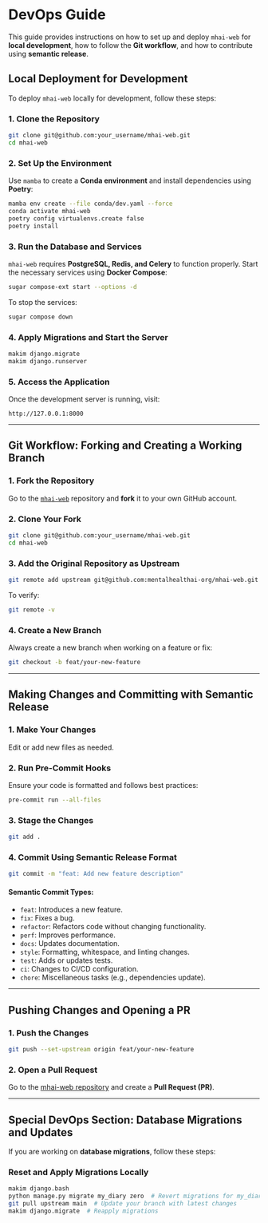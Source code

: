 # DevOps Guide

This guide provides instructions on how to set up and deploy `mhai-web` for **local development**, how to follow the **Git workflow**, and how to contribute using **semantic release**.

## Local Deployment for Development

To deploy `mhai-web` locally for development, follow these steps:

### 1. Clone the Repository

```bash
git clone git@github.com:your_username/mhai-web.git
cd mhai-web
```

### 2. Set Up the Environment

Use `mamba` to create a **Conda environment** and install dependencies using **Poetry**:

```bash
mamba env create --file conda/dev.yaml --force
conda activate mhai-web
poetry config virtualenvs.create false
poetry install
```

### 3. Run the Database and Services

`mhai-web` requires **PostgreSQL, Redis, and Celery** to function properly. Start the necessary services using **Docker Compose**:

```bash
sugar compose-ext start --options -d
```

To stop the services:

```bash
sugar compose down
```

### 4. Apply Migrations and Start the Server

```bash
makim django.migrate
makim django.runserver
```

### 5. Access the Application

Once the development server is running, visit:

```
http://127.0.0.1:8000
```

---

## Git Workflow: Forking and Creating a Working Branch

### 1. Fork the Repository

Go to the [`mhai-web`](https://github.com/mentalhealthai-org/mhai-web) repository and **fork** it to your own GitHub account.

### 2. Clone Your Fork

```bash
git clone git@github.com:your_username/mhai-web.git
cd mhai-web
```

### 3. Add the Original Repository as Upstream

```bash
git remote add upstream git@github.com:mentalhealthai-org/mhai-web.git
```

To verify:

```bash
git remote -v
```

### 4. Create a New Branch

Always create a new branch when working on a feature or fix:

```bash
git checkout -b feat/your-new-feature
```

---

## Making Changes and Committing with Semantic Release

### 1. Make Your Changes

Edit or add new files as needed.

### 2. Run Pre-Commit Hooks

Ensure your code is formatted and follows best practices:

```bash
pre-commit run --all-files
```

### 3. Stage the Changes

```bash
git add .
```

### 4. Commit Using **Semantic Release Format**

```bash
git commit -m "feat: Add new feature description"
```

#### Semantic Commit Types:
- `feat`: Introduces a new feature.
- `fix`: Fixes a bug.
- `refactor`: Refactors code without changing functionality.
- `perf`: Improves performance.
- `docs`: Updates documentation.
- `style`: Formatting, whitespace, and linting changes.
- `test`: Adds or updates tests.
- `ci`: Changes to CI/CD configuration.
- `chore`: Miscellaneous tasks (e.g., dependencies update).

---

## Pushing Changes and Opening a PR

### 1. Push the Changes

```bash
git push --set-upstream origin feat/your-new-feature
```

### 2. Open a Pull Request

Go to the [mhai-web repository](https://github.com/mentalhealthai-org/mhai-web) and create a **Pull Request (PR)**.

---

## Special DevOps Section: Database Migrations and Updates

If you are working on **database migrations**, follow these steps:

### **Reset and Apply Migrations Locally**
```bash
makim django.bash
python manage.py migrate my_diary zero  # Revert migrations for my_diary (previously mhai_chat)
git pull upstream main  # Update your branch with latest changes
makim django.migrate  # Reapply migrations
```

